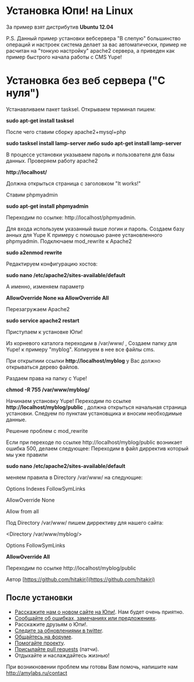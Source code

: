 Установка Юпи! на Linux
========================

За пример взят дистрибутив **Ubuntu 12.04**

P.S. Данный пример установки вебсервера "В слепую" большинство операций и настроек система делает за вас автоматически, пример не расчитан на "тонкую настройку" apache2 сервера, а приведен как пример быстрого начала работы с CMS Yupe!

Установка без веб сервера ("С нуля")
====================================

Устанавливаем пакет tasksel. Открываем терминал пишем:

**sudo apt-get install tasksel**


После чего ставим сборку apache2+mysql+php

**sudo tasksel install lamp-server либо sudo apt-get install lamp-server**

В процессе установки указываем пароль и пользователя для базы данных.
Проверяем работу apache2

**http://localhost/**

Должна открыться страница с заголовком "It works!"

Ставим phpmyadmin


**sudo apt-get install phpmyadmin**

Переходим по ссылке:
http://localhost/phpmyadmin.

Для входа используем указанный выше логин и пароль.
Создаем базу анных для Yupe
К примеру с помошью ранее установленного phpmyadmin.
Подключаем mod_rewrite к Apache2

**sudo a2enmod rewrite**


Редактируем конфигурацию хостов:

**sudo nano /etc/apache2/sites-available/default**

А именно, изменяем параметр

 **AllowOverride None на AllowOverride All**

Перезагружаем Apache2

 **sudo service apache2 restart**

Приступаем к установке Юпи!

Из корневого каталога переходим в /var/www/ ,
Создаем папку для Yupe! к примеру "myblog".
Копируем в нее все файлы cms.

При открытиии ссылки **http://localhost/myblog** у Вас должно открываться дерево файлов.

Раздаем права на папку с Yupe!

**chmod -R 755 /var/www/myblog/**

Начинаем установку Yupe!
Переходим по ссылке **http://localhost/myblog/public** , должна открыться начальная страница установки.
Следуем по пунктам установщика и вносим необходимые данные.


Решение проблем с mod_rewrite

Если при переходе по ссылке http://localhost/myblog/public возникает ошибка 500, делаем следующее:
Переходим в файл дирректив который мы уже правили

**sudo nano /etc/apache2/sites-available/default**

меняем правила в Directory /var/www/ на следующие:


Options Indexes FollowSymLinks

AllowOverride None

Allow from all

Под Directory /var/www/ пишем диррективу для нашего сайта:

<Directory /var/www/myblog/>

Options FollowSymLinks

**AllowOverride All**

</Directory>

Переходим по ссылке http://localhost/myblog/public

Автор [https://github.com/hitakiri](https://github.com/hitakiri)


После установки
---------------

- [Расскажите нам о новом сайте на Юпи!](http://yupe.ru/feedback/index).
  Нам будет очень приятно.
- [Сообщайте об ошибках, замечаниях или предложениях](https://github.com/yupe/yupe/issues).
- Расскажите друзьям о Юпи!.
- [Следите за обновлениями в twitter](https://twitter.com/YupeCms).
- [Общайтесь на форуме](http://yupe.ru/talk/).
- [Помогайте проекту](http://yupe.ru/site/page/view/help).
- [Присылайте pull requests](https://github.com/yupe/yupe/pulls) (патчи).
- Отдыхайте и наслаждайтесь жизнью!


При возникновении проблем мы готовы Вам помочь, напишите нам http://amylabs.ru/contact